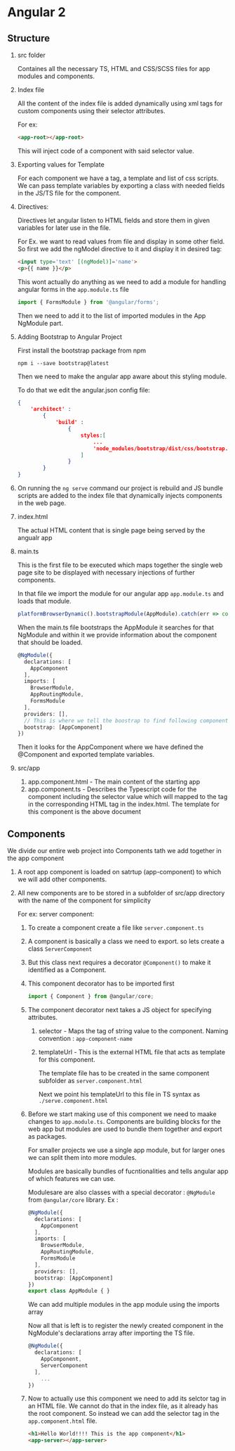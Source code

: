 # Angular 2 
## Structure
1. src folder

    Containes all the necessary TS, HTML and CSS/SCSS files for app modules and components.
2. Index file
    
    All the content of the index file is added dynamically using xml tags for custom components using their selector attributes.
    
    For ex:
    ```html
    <app-root></app-root>
    ```
    This will inject code of a component with said selector value.

3. Exporting values for Template
    
    For each component we have a tag, a template and list of css scripts. We can pass template variables by exporting a class with needed fields in the JS/TS file for the component.
4. Directives:
    
    Directives let angular listen to HTML fields and store them in given variables for later use in the file.

    For Ex. we want to read values from file and display in some other field. So first we add the ngModel directive to it and display it in desired tag:
    ```html
    <input type='text' [(ngModel)]='name'>
    <p>{{ name }}</p>
    ```
    This wont actually do anything as we need to add a module for handling angular forms in the ```app.module.ts``` file
    ```ts
    import { FormsModule } from '@angular/forms';
    ```
    Then we need to add it to the list of imported modules in the App NgModule part.
5. Adding Bootstrap to Angular Project

    First install the bootstrap package from npm
    ```npm
    npm i --save bootstrap@latest
    ```
    Then we need to make the angular app aware about this styling module.

    To do that we edit the angular.json config file:
    ```json
    {
        'architect' : 
            {
                'build' : 
                    {
                        styles:[
                            ...
                            'node_modules/bootstrap/dist/css/bootstrap.min/css'
                        ]         
                    }
            }
    }
    ```
1. On running the ```ng serve``` command our project is rebuild and JS bundle scripts are added to the index file that dynamically injects components in the web page.

1. index.html 

    The actual HTML content that is single page being served by the angualr app
1. main.ts 
    
    This is the first file to be executed which maps together the single web page site to be displayed with necessary injections of further components.

    In that file we import the module for our angular app ```app.module.ts``` and loads that module.
    ```ts
    platformBrowserDynamic().bootstrapModule(AppModule).catch(err => console.error(err));
    ```

    When the main.ts file bootstraps the AppModule it searches for that NgModule and within it we provide information about the component that should be loaded.
    ```ts
    @NgModule({
      declarations: [
        AppComponent
      ],
      imports: [
        BrowserModule,
        AppRoutingModule,
        FormsModule
      ],
      providers: [],
      // This is where we tell the boostrap to find following component
      bootstrap: [AppComponent]
    })
    ```
    Then it looks for the AppComponent where we have defined the @Component and exported template variables.
1. src/app

    1. app.component.html - The main content of the starting app
    1. app.component.ts - Describes the Typescript code for the component including the selector value which will mapped to the tag in the corresponding HTML tag in the index.html. The template for this component is the above document

## Components
We divide our entire web project into Components tath we add together in the app component
1. A root app component is loaded on satrtup (app-component) to which we will add other components.
1. All new components are to be stored in a subfolder of src/app directory with the name of the component for simplicity

    For ex: server component:

    1. To create a component create a file like ```server.component.ts```
    1. A component is basically a class we need to export. so lets create a class ```ServerComponent```
    1. But this class next requires a decorator ```@Component()``` to make it identified as a Component.
    1. This component decorator has to be imported first
        ```ts
        import { Component } from @angular/core;
        ```
    1. The component decorator next takes a JS object for specifying attributes.
        1. selector - Maps the tag of string value to the component. Naming convention :  ```app-component-name```
        1. templateUrl - This is the external HTML file that acts as template for this component.
        
            The template file has to be created in the same component subfolder as ```server.component.html```
            
            Next we point his templateUrl to this file in TS syntax as ```./serve.component.html```

    1. Before we start making use of this component we need to maake changes to ```app.module.ts```. Components are building blocks for the web app but  modules are used to bundle them together and export as packages. 

        For smaller projects we use a single app module, but for larger ones we can split them into more modules.

        Modules are basically bundles of fucntionalities and tells angular app of which  features we can use.

        Modulesare are also classes with a special decorator : ```@NgModule``` from ```@angular/core``` library. Ex : 
        ```ts
        @NgModule({
          declarations: [
            AppComponent
          ],
          imports: [
            BrowserModule,
            AppRoutingModule,
            FormsModule
          ],
          providers: [],
          bootstrap: [AppComponent]
        })
        export class AppModule { }
        ```
        We can add multiple modules in the app module using the imports array

        Now all that is left is to register the newly created component in the NgModule's declarations array after importing the TS file.
        ```ts
        @NgModule({
          declarations: [
            AppComponent,
            ServerComponent
          ],
            ...
        })
        ```
    1. Now to actually use this component we need to add its selctor tag in an HTML file. We cannot do that in the index file, as it already has the root component. So instead we can add the selector tag in the ```app.component.html``` file.
        ```html
        <h1>Hello World!!!! This is the app component</h1>
        <app-server></app-server>
        ```
   